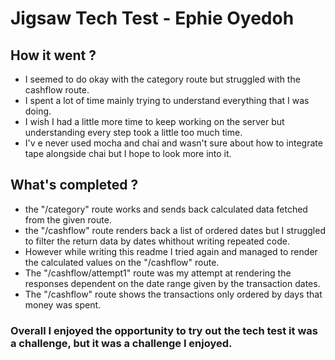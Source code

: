 # Jigsaw Tech Test - Ephie Oyedoh 

## How it went ?

- I seemed to do okay with the category route but struggled with the cashflow route. 
- I spent a lot of time mainly trying to understand everything that I was doing. 
- I wish I had a little more time to keep working on the server but understanding every step took a little too much time.
- I'v e never used mocha and chai and wasn't sure about how to integrate tape alongside chai but I hope to look more into it. 


## What's completed ?
- the "/category" route works and sends back calculated data fetched from the given route. 
- the "/cashflow" route renders back a list of ordered dates but I struggled to filter the return data by dates whithout writing repeated code. 
- However while writing this readme I tried again and managed to render the calculated values on the "/cashflow" route.
- The "/cashflow/attempt1" route was my attempt at rendering the responses dependent on the date range given by the transaction dates.
- The "/cashflow" route shows the transactions only ordered by days that money was spent. 
### Overall I enjoyed the opportunity to try out the tech test it was a challenge, but it was a challenge I enjoyed. 




